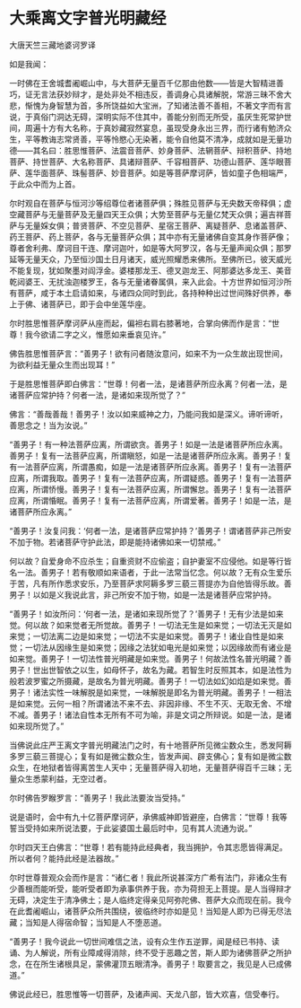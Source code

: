 # 大乘离文字普光明藏经

大唐天竺三藏地婆诃罗译

如是我闻：

一时佛在王舍城耆阇崛山中，与大菩萨无量百千亿那由他数——皆是大智精进善巧，证无言法获妙辩才，是处非处不相违反，善调身心具诸解脱，常游三昧不舍大悲，惭愧为身智慧为首，多所饶益如大宝洲，了知诸法善不善相，不著文字而有言说，于真俗门洞达无碍，深明实际不住其中，善能分别而无所受，虽厌生死常护世间，周遍十方有大名称，于真妙藏寂然宴息，虽现受身永出三界，而行诸有勉济众生，平等教诲志常贤善，平等怜愍心无染著，能令自他莫不清净，成就如是无量功德——其名曰：胜思惟菩萨、法震音菩萨、妙身菩萨、法辋菩萨、辩积菩萨、持地菩萨、持世菩萨、大名称菩萨、具诸辩菩萨、千容相菩萨、功德山菩萨、莲华眼菩萨、莲华面菩萨、珠髻菩萨、妙音菩萨。如是等菩萨摩诃萨，皆如童子色相端严，于此众中而为上首。

尔时观自在菩萨与恒河沙等绍尊位者诸菩萨俱；殊胜见菩萨与无央数天帝释俱；虚空藏菩萨与无量菩萨及无量四天王众俱；大势至菩萨与无量亿梵天众俱；遍吉祥菩萨与无量婇女俱；普贤菩萨、不空见菩萨、星宿王菩萨、离疑菩萨、息诸盖菩萨、药王菩萨、药上菩萨，各与无量菩萨众俱；其中亦有无量诸佛自变其身作菩萨像；尊者舍利弗、摩诃目干连、摩诃迦叶，如是等大阿罗汉，各与无量声闻众俱；那罗延等无量天众，乃至恒沙国土日月诸天，威光照耀悉来佛所。至佛所已，彼天威光不能复现，犹如聚墨对阎浮金。婆楼那龙王、德叉迦龙王、阿那婆达多龙王、美音乾闼婆王、无扰浊迦楼罗王，各与无量诸眷属俱，来入此会。十方世界如恒河沙所有菩萨，咸于本土启请如来，与诸四众同时到此，各持种种出过世间殊好供养，奉上于佛、诸菩萨已，即于会中坐莲华座。

尔时胜思惟菩萨摩诃萨从座而起，偏袒右肩右膝著地，合掌向佛而作是言：“世尊！我今欲请二字之义，惟愿如来垂哀见许。”

佛告胜思惟菩萨言：“善男子！欲有问者随汝意问，如来不为一众生故出现世间，为欲利益无量众生而出现耳！”

于是胜思惟菩萨即白佛言：“世尊！何者一法，是诸菩萨所应永离？何者一法，是诸菩萨应常护持？何者一法，是诸如来现所觉了？”

佛言：“善哉善哉！善男子！汝以如来威神之力，乃能问我如是深义。谛听谛听，善思念之！当为汝说。”

“善男子！有一种法菩萨应离，所谓欲贪。善男子！如是一法是诸菩萨所应永离。善男子！复有一法菩萨应离，所谓瞋怒，如是一法是诸菩萨所应永离。善男子！复有一法菩萨应离，所谓愚痴，如是一法是诸菩萨所应永离。善男子！复有一法菩萨应离，所谓我取。善男子！复有一法菩萨应离，所谓疑惑。善男子！复有一法菩萨应离，所谓㤭慢。善男子！复有一法菩萨应离，所谓懈怠。善男子！复有一法菩萨应离，所谓惛眠。善男子！复有一法菩萨应离，所谓爱著。善男子！如是一法，是诸菩萨所应永离。”

“善男子！汝复问我：‘何者一法，是诸菩萨应常护持？’善男子！谓诸菩萨非己所安不加于物。若诸菩萨守护此法，即是能持诸佛如来一切禁戒。”

何以故？自爱身命不应杀生；自重资财不应偷盗；自护妻室不应侵他。如是等行皆名一法。善男子！若有敬顺如来语者，于此一法常当忆念。何以故？无有众生爱乐于苦，凡有所作悉求安乐，乃至菩萨求阿耨多罗三藐三菩提亦为自他皆得乐故。善男子！以如是义我说此言，非己所安不加于物，如是一法是诸菩萨应常护持。

“善男子！如汝所问：‘何者一法，是诸如来现所觉了？’善男子！无有少法是如来觉。何以故？如来觉者无所觉故。善男子！一切法无生是如来觉；一切法无灭是如来觉；一切法离二边是如来觉；一切法不实是如来觉。善男子！诸业自性是如来觉；一切法从因缘生是如来觉；因缘之法犹如电光是如来觉；以因缘故而有诸业是如来觉。善男子！一切法性普光明藏是如来觉。善男子！何故法性名普光明藏？善男子！世出世智依之以生，如母怀子，故名为藏。若智生时反照其本，如是法性为般若波罗蜜之所摄藏，是故名为普光明藏。善男子！一切法如幻如焰是如来觉。善男子！诸法实性一味解脱是如来觉，一味解脱是即名为普光明藏。善男子！一相法是如来觉。云何一相？所谓诸法不来不去、非因非缘、不生不灭、无取无舍、不增不减。善男子！诸法自性本无所有不可为喻，非是文词之所辩说。如是一法，是诸如来现所觉了。”

当佛说此庄严王离文字普光明藏法门之时，有十地菩萨所见微尘数众生，悉发阿耨多罗三藐三菩提心；复有如是微尘数众生，皆发声闻、辟支佛心；复有如是微尘数众生，在地狱者皆得离苦生人天中；无量菩萨得入初地，无量菩萨得百千三昧；无量众生悉蒙利益，无空过者。

尔时佛告罗睺罗言：“善男子！我此法要汝当受持。”

说是语时，会中有九十亿菩萨摩诃萨，承佛威神即皆避座，白佛言：“世尊！我等誓当受持如来所说法要，于此娑婆国土最后时中，见有其人流通为说。”

尔时四天王白佛言：“世尊！若有能持此经典者，我当拥护，令其志愿皆得满足。所以者何？能持此经是法器故。”

尔时世尊普观众会而作是言：“诸仁者！我此所说甚深方广希有法门，非诸众生有少善根而能听受，能听受者即为承事供养于我，亦为荷担无上菩提。是人当得辩才无碍，决定生于清净佛土；是人临终定得亲见阿弥陀佛、菩萨大众而现在前。我今在此耆阇崛山，诸菩萨众所共围绕，彼临终时亦如是见！当知是人即为已得无尽法藏；当知是人得宿命智；当知是人不堕恶道。

“善男子！我今说此一切世间难信之法，设有众生作五逆罪，闻是经已书持、读诵、为人解说，所有业障咸得消除，终不受于恶趣之苦，斯人即为诸佛菩萨之所护念，在在所生诸根具足，蒙佛灌顶五眼清净。善男子！取要言之，我见是人已成佛道。”

佛说此经已，胜思惟等一切菩萨，及诸声闻、天龙八部，皆大欢喜，信受奉行。